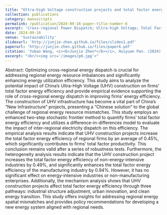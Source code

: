 ```yaml
---
title: "Ultra-high Voltage construction projects and total factor energy efficiency: Empirical evidence on cross-regional power dispatch in China"
collection: publications
category: manuscripts
permalink: /publication/2024-09-16-paper-title-number-6
excerpt: 'Cross-regional Power Dispatch; Ultra-high Voltage; Total Factor Energy Efficiency; New Energy System'
date: 2024-09-16
venue: 'Sustainability'
slidesurl: 'http://junjie-zhen.github.io/files/slides1.pdf'
paperurl: 'http://junjie-zhen.github.io/files/paper6.pdf'
citation: 'Yubao Wang, <i><b>Junjie Zhen*</b></i>, Huiyuan Pan. (2024). &quot;Ultra-high Voltage construction projects and total factor energy efficiency: Empirical evidence on cross-regional power dispatch in China.&quot; <i>Sustainability</i>. 16.'
excerpt: "<br/><img src='/images/p6.jpg'>"
---
```


Abstract: Optimizing cross-regional energy dispatch is crucial for addressing regional energy resource imbalances and significantly enhancing energy utilization efficiency. This study aims to analyze the potential impact of China’s Ultra-High Voltage (UHV) construction on firms’ total factor energy efficiency and provide empirical evidence supporting the role of cross-regional energy dispatch in improving firms’ energy efficiency. The construction of UHV infrastructure has become a vital part of China’s “New Infrastructure” projects, presenting a “Chinese solution” to the global challenge of regional energy resource mismatches. This study employs an enhanced two-step stochastic frontier method to quantify firms’ total factor energy efficiency and utilizes a difference-in-differences model to evaluate the impact of inter-regional electricity dispatch on this efficiency. The empirical analysis results indicate that UHV construction projects increase the total factor energy efficiency of regional firms by an average of 0.45%, which significantly contributes to firms’ total factor productivity. This conclusion remains valid after a series of robustness tests. Furthermore, the heterogeneity analysis results indicate that the UHV construction project increases the total factor energy efficiency of non-energy-intensive industries by 0.49%, and significantly enhances the total factor energy efficiency of the manufacturing industry by 0.94%. However, it has no significant effect on energy-intensive industries or non-manufacturing enterprises. Additionally, the mechanism analysis shows that UHV construction projects affect total factor energy efficiency through three pathways: industrial structure adjustment, urban innovation, and clean energy transition. This study offers insights for addressing regional energy spatial mismatches and provides policy recommendations for developing a new energy system aligned with regional needs.